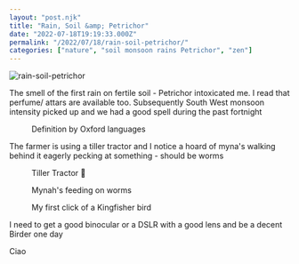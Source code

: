 ```yaml
---
layout: "post.njk"
title: "Rain, Soil &amp; Petrichor"
date: "2022-07-18T19:19:33.000Z"
permalink: "/2022/07/18/rain-soil-petrichor/"
categories: ["nature", "soil monsoon rains Petrichor", "zen"]
---
```


![rain-soil-petrichor](/assets/images/image63.png)

<!-- wp:social-links -->
<ul class="wp-block-social-links"><!-- wp:social-link {"url":"https://wordpress.org","service":"wordpress"} /-->

<!-- wp:social-link {"service":"facebook"} /-->

<!-- wp:social-link {"service":"twitter"} /-->

<!-- wp:social-link {"service":"instagram"} /--></ul>
<!-- /wp:social-links -->

<!-- wp:paragraph -->
<p>The smell of the first rain on fertile soil - Petrichor intoxicated me. I read that perfume/ attars are available too. Subsequently South West monsoon intensity picked up and we had a good spell during the past fortnight </p>
<!-- /wp:paragraph -->

<!-- wp:image {"id":463,"sizeSlug":"large"} -->
<figure class="wp-block-image size-large"><figcaption>Definition by Oxford languages </figcaption></figure>
<!-- /wp:image -->

<!-- wp:paragraph -->
<p>The farmer is using a tiller tractor and I notice a hoard of myna's walking behind it eagerly pecking at something - should be worms </p>
<!-- /wp:paragraph -->

<!-- wp:image {"id":466,"sizeSlug":"large"} -->
<figure class="wp-block-image size-large"><figcaption>Tiller Tractor 🚜</figcaption></figure>
<!-- /wp:image -->

<!-- wp:image {"id":464} -->
<figure class="wp-block-image"><figcaption>Mynah's feeding on worms</figcaption></figure>
<!-- /wp:image -->

<!-- wp:image {"id":465} -->
<figure class="wp-block-image"><figcaption>My first click of a Kingfisher bird </figcaption></figure>
<!-- /wp:image -->

<!-- wp:paragraph -->
<p>I need to get a good binocular or a DSLR with a good lens and be a decent Birder one day </p>
<!-- /wp:paragraph -->

<!-- wp:paragraph -->
<p>Ciao</p>
<!-- /wp:paragraph -->
